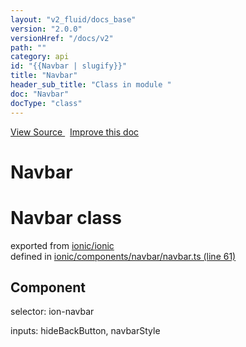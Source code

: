 ```yaml
---
layout: "v2_fluid/docs_base"
version: "2.0.0"
versionHref: "/docs/v2"
path: ""
category: api
id: "{{Navbar | slugify}}"
title: "Navbar"
header_sub_title: "Class in module "
doc: "Navbar"
docType: "class"
---
```



<div class="improve-docs">
  <a href='http://github.com/driftyco/ionic2/tree/master/ionic/components/navbar/navbar.ts#L60'>
    View Source
  </a>
  &nbsp;
  <a href='http://github.com/driftyco/ionic2/edit/master/ionic/components/navbar/navbar.ts#L60'>
    Improve this doc
  </a>
</div>




<h1 class="api-title">

  Navbar



</h1>







<h1 class="class export">Navbar <span class="type">class</span></h1>
<p class="module">exported from <a href='undefined'>ionic/ionic</a><br/>
defined in <a href="https://github.com/driftyco/ionic2/tree/master/ionic/components/navbar/navbar.ts#L61-L185">ionic/components/navbar/navbar.ts (line 61)</a>
</p>
<h2>Component</h2>
  <span>selector: ion-navbar</span>

  <span>inputs: hideBackButton, navbarStyle</span>



